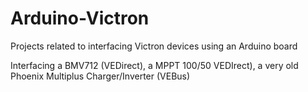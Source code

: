# Arduino-Victron
Projects related to interfacing Victron devices using an Arduino board

Interfacing a BMV712 (VEDirect), a MPPT 100/50 VEDIrect), a very old Phoenix Multiplus Charger/Inverter (VEBus)
